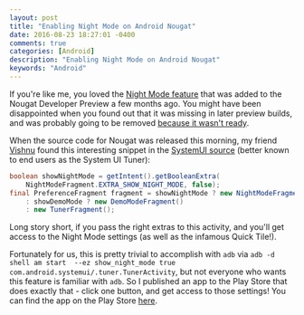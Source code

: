 ```yaml
---
layout: post
title: "Enabling Night Mode on Android Nougat"
date: 2016-08-23 18:27:01 -0400
comments: true
categories: [Android]
description: "Enabling Night Mode on Android Nougat"
keywords: "Android"
---
```


If you're like me, you loved the [Night Mode feature](http://www.androidpolice.com/2016/03/09/android-n-feature-spotlight-night-mode-is-back-with-expanded-features-including-red-filter-and-brightness/) that was added to the Nougat Developer Preview a few months ago. You might have been disappointed when you found out that it was missing in later preview builds, and was probably going to be removed [because it wasn't ready](https://www.reddit.com/r/androiddev/comments/4tm8i6/were_on_the_android_engineering_team_and_built/d5igc5t).

When the source code for Nougat was released this morning, my friend [Vishnu](https://twitter.com/vishnurajeevan) found this interesting snippet in the [SystemUI source](https://android.googlesource.com/platform/frameworks/base/+/android-7.0.0_r1/packages/SystemUI/src/com/android/systemui/tuner/TunerActivity.java#42) (better known to end users as the System UI Tuner): 

```java
boolean showNightMode = getIntent().getBooleanExtra(
    NightModeFragment.EXTRA_SHOW_NIGHT_MODE, false);
final PreferenceFragment fragment = showNightMode ? new NightModeFragment()
    : showDemoMode ? new DemoModeFragment()
    : new TunerFragment();
```

Long story short, if you pass the right extras to this activity, and you'll get access to the Night Mode settings (as well as the infamous Quick Tile!). 

Fortunately for us, this is pretty trivial to accomplish with `adb` via `adb -d shell am start  --ez show_night_mode true com.android.systemui/.tuner.TunerActivity`, but not everyone who wants this feature is familiar with `adb`. So I published an app to the Play Store that does exactly that - click one button, and get access to those settings! You can find the app on the Play Store [here](https://play.google.com/store/apps/details?id=org.michaelevans.nightmodeenabler).